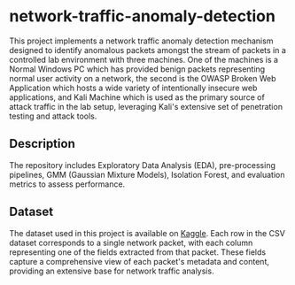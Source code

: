 # network-traffic-anomaly-detection
This project implements a network traffic anomaly detection mechanism designed to identify anomalous packets amongst the stream of packets in a controlled lab environment with three machines. One of the machines is a Normal Windows PC which has provided benign packets representing normal user activity on a network, the second is the OWASP Broken Web Application which hosts a wide variety of intentionally insecure web applications, and Kali Machine which is used as the primary source of attack traffic in the lab setup, leveraging Kali's extensive set of penetration testing and attack tools.

## Description
The repository includes Exploratory Data Analysis (EDA), pre-processing pipelines, GMM (Gaussian Mixture Models), Isolation Forest, and evaluation metrics to assess performance.


## Dataset
The dataset used in this project is available on [Kaggle](https://www.kaggle.com/datasets/moradrawashdeh/attack-simulation-lab). Each row in the CSV dataset corresponds to a single network packet, with each column representing one of the fields extracted from that packet. These fields capture a comprehensive view of each packet's metadata and content, providing an extensive base for network traffic analysis.

